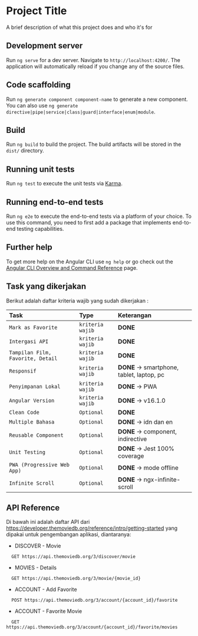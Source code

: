 # Project Title

A brief description of what this project does and who it's for

## Development server

Run `ng serve` for a dev server. Navigate to `http://localhost:4200/`. The application will automatically reload if you change any of the source files.

## Code scaffolding

Run `ng generate component component-name` to generate a new component. You can also use `ng generate directive|pipe|service|class|guard|interface|enum|module`.

## Build

Run `ng build` to build the project. The build artifacts will be stored in the `dist/` directory.

## Running unit tests

Run `ng test` to execute the unit tests via [Karma](https://karma-runner.github.io).

## Running end-to-end tests

Run `ng e2e` to execute the end-to-end tests via a platform of your choice. To use this command, you need to first add a package that implements end-to-end testing capabilities.

## Further help

To get more help on the Angular CLI use `ng help` or go check out the [Angular CLI Overview and Command Reference](https://angular.io/cli) page.

## Task yang dikerjakan

Berikut adalah daftar kriteria wajib yang sudah dikerjakan :

| Task  | Type     | Keterangan                              |
| :--------- | :------- | :--------------------- |
| `Mark as Favorite`  | `kriteria wajib` | **DONE** |
| `Intergasi API`  | `kriteria wajib` |**DONE**|
| `Tampilan Film, Favorite, Detail`  | `kriteria wajib` | **DONE**|
| `Responsif`  | `kriteria wajib` | **DONE** -> smartphone, tablet, laptop, pc|
| `Penyimpanan Lokal`  | `kriteria wajib` | **DONE** -> PWA |
| `Angular Version`  | `kriteria wajib` | **DONE** -> v16.1.0 |
| `Clean Code`  | `Optional` |**DONE**|
| `Multiple Bahasa`  | `Optional` | **DONE** -> idn dan en|
| `Reusable Component`  | `Optional` | **DONE** -> component, indirective|
| `Unit Testing`  | `Optional` | **DONE** -> Jest 100% coverage |
| `PWA (Progressive Web App)`  | `Optional` | **DONE** -> mode offline |
| `Infinite Scroll`  | `Optional` | **DONE** -> ngx-infinite-scroll |

## API Reference

Di bawah ini adalah daftar API dari https://developer.themoviedb.org/reference/intro/getting-started yang dipakai untuk pengembangan aplikasi, diantaranya:

- DISCOVER - Movie

```http
  GET https://api.themoviedb.org/3/discover/movie
```

- MOVIES - Details

```http
  GET https://api.themoviedb.org/3/movie/{movie_id}
```

- ACCOUNT - Add Favorite

```http
  POST https://api.themoviedb.org/3/account/{account_id}/favorite
```

- ACCOUNT - Favorite Movie

```http
  GET https://api.themoviedb.org/3/account/{account_id}/favorite/movies
```



